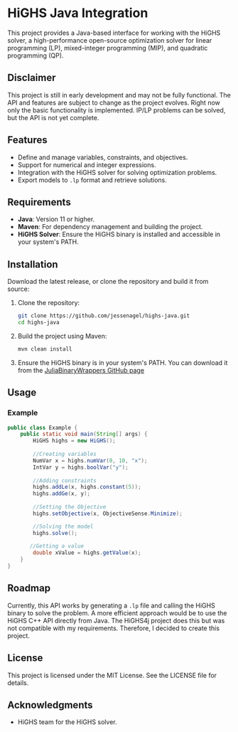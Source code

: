 # HiGHS Java Integration

This project provides a Java-based interface for working with the HiGHS solver, a high-performance open-source optimization solver for linear programming (LP), mixed-integer programming (MIP), and quadratic programming (QP).


## Disclaimer
This project is still in early development and may not be fully functional. The API and features are subject to change as the project evolves. 
Right now only the basic functionality is implemented. IP/LP problems can be solved, but the API is not yet complete.
## Features

- Define and manage variables, constraints, and objectives.
- Support for numerical and integer expressions.
- Integration with the HiGHS solver for solving optimization problems.
- Export models to `.lp` format and retrieve solutions.

## Requirements

- **Java**: Version 11 or higher.
- **Maven**: For dependency management and building the project.
- **HiGHS Solver**: Ensure the HiGHS binary is installed and accessible in your system's PATH.

## Installation
Download the latest release, or clone the repository and build it from source:
1. Clone the repository:
   ```bash
   git clone https://github.com/jessenagel/highs-java.git
   cd highs-java
2. Build the project using Maven:
   ```bash
   mvn clean install
   ```
3. Ensure the HiGHS binary is in your system's PATH. You can download it from the [
   JuliaBinaryWrappers GitHub page](https://github.com/JuliaBinaryWrappers/HiGHSstatic_jll.jl/releases)

## Usage
### Example
```java
public class Example {
    public static void main(String[] args) {
        HiGHS highs = new HiGHS();
        
        //Creating variables
        NumVar x = highs.numVar(0, 10, "x");
        IntVar y = highs.boolVar("y");
        
        //Adding constraints
        highs.addLe(x, highs.constant(5));
        highs.addGe(x, y);
        
        //Setting the Objective
        highs.setObjective(x, ObjectiveSense.Minimize);

        //Solving the model
        highs.solve();
        
       //Getting a value
        double xValue = highs.getValue(x);
    }
}
```


## Roadmap
Currently, this API works by generating a `.lp` file and calling the HiGHS binary to solve the problem.
A more efficient approach would be to use the HiGHS C++ API directly from Java.
The HiGHS4j project does this but was not compatible with my requirements. 
Therefore, I decided to create this project.
## License
This project is licensed under the MIT License. See the LICENSE file for details.

## Acknowledgments
* HiGHS team for the HiGHS solver.